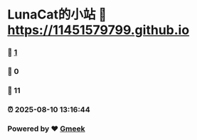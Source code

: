 # LunaCat的小站 :link: https://11451579799.github.io 
### :page_facing_up: [1](https://11451579799.github.io/tag.html) 
### :speech_balloon: 0 
### :hibiscus: 11 
### :alarm_clock: 2025-08-10 13:16:44 
### Powered by :heart: [Gmeek](https://github.com/Meekdai/Gmeek)
